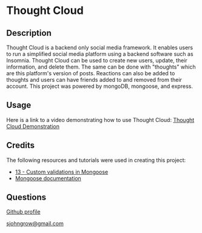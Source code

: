 # Thought Cloud

## Description
Thought Cloud is a backend only social media framework. It enables users to run a simplified social media platform using a backend software such as Insomnia. Thought Cloud can be used to create new users, update, their information, and delete them. The same can be done with "thoughts" which are this platform's version of posts. Reactions can also be added to thoughts and users can have friends added to and removed from their account. This project was powered by mongoDB, mongoose, and express.

## Usage
Here is a link to a video demonstrating how to use Thought Cloud: [Thought Cloud Demonstration](https://drive.google.com/file/d/1TsLcfjD1CQ_Xlql8_m9P_fnIz5zfMaPK/view)

## Credits
The following resources and tutorials were used in creating this project:

* [13 - Custom validations in Mongoose](https://youtu.be/tgsnzQQn6fU?si=to9XFWBFWsIcc3E1)
* [Mongoose documentation](https://mongoosejs.com/docs/validation.html#built-in-validators)

## Questions
[Github profile](https://github.com/HoneyBuzz94)

sjohngrow@gmail.com

